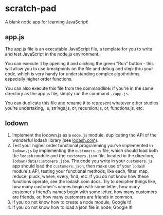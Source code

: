 # scratch-pad
A blank node app for learning JavaScript!


## app.js

The app.js file is an executable JavaScript file, a template for you to write and test JavaScript in the node.js environment.

You can execute it by opening it and clicking the green "Run" button - this will allow you to use breakpoints on the file and debug and step-thru your code, which is very handy for understanding complex algothrithms, especially higher order functions.

You can also execute this file from the commandline: if you're in the same directory as the app.js file, simply run the command `./app.js`.

You can duplicate this file and rename it to represent whatever other studies you're undertaking, ie, strings.js, or, recursion.js, or, functions.js, etc.

## lodown

1. Implement the lodown.js as a `node.js` module, duplicating the API of the wonderful lodash library (see <a href="lodash.com" target="_blank">lodash.com</a>).
2. Test your higher order functional programming you've implemented in `lodown.js` by implementing the `customers.js` file, which should load both the `lodash` module and the `customers.json` file, located in the directory, `lodown/data/customers.json`.  The code you write in your `customers.js` app should load the `customers.json`, then make use of your `lodash` module's API, testing your functional methods, like each, filter, map, reduce, pluck, where, every, find, etc.  If you do not know how these functions operate, see the lodash.com docs.  Try to decipher things like, how many customer's names begin with some letter, how many customer's friend's names begin with some letter, how many customers are friends, or, how many customers are friends in common.
3. If you do not know how to create a node module, Google it!
4. If you do not know how to load a json file in node, Google it!